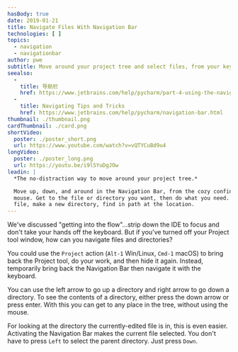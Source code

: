 ```yaml
---
hasBody: true
date: 2019-01-21
title: Navigate Files With Navigation Bar
technologies: [ ]
topics:
  - navigation
  - navigationbar
author: pwe
subtitle: Move around your project tree and select files, from your keyboard, with the Navigation Bar.
seealso:
  - 
    title: 导航栏
    href: https://www.jetbrains.com/help/pycharm/part-4-using-the-navigation-bar.html
  - 
    title: Navigating Tips and Tricks
    href: https://www.jetbrains.com/help/pycharm/navigation-bar.html
thumbnail: ./thumbnail.png
cardThumbnail: ./card.png
shortVideo:
  poster: ./poster_short.png
  url: https://www.youtube.com/watch?v=vQTYCuBd9u4
longVideo:
  poster: ./poster_long.png
  url: https://youtu.be/i9l5YuDgJOw
leadin: |
  *The no-distraction way to move around your project tree.*

  Move up, down, and around in the Navigation Bar, from the cozy confines of the
  mouse. Get to the file or directory you want, then do what you need...open a
  file, make a new directory, find in path at the location.
---
```


We've discussed "getting into the flow"...strip down the IDE to focus and don't take your hands off the keyboard. But if you've turned off your Project tool window, how can you navigate files and directories?

You could use the `Project` action (`Alt-1` Win/Linux, `Cmd-1` macOS) to bring back the Project tool, do your work, and then hide it again. Instead, temporarily bring back the Navigation Bar then navigate it with the keyboard.

You can use the left arrow to go up a directory and right arrow to go down a directory. To see the contents of a directory, either press the down arrow or press enter. With this you can get to any place in the tree, without using the mouse.

For looking at the directory the currently-edited file is in, this is even easier. Activating the Navigation Bar makes the current file selected. You don't have to press `Left` to select the parent directory. Just press `Down`.
